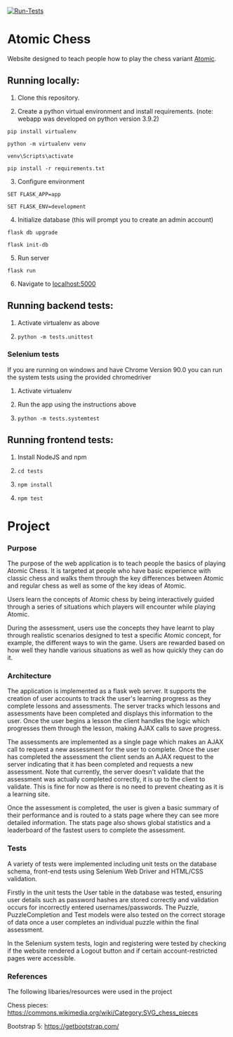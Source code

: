[![Run-Tests](https://github.com/APM246/Atomic-Chess/actions/workflows/run-tests.yml/badge.svg)](https://github.com/APM246/Atomic-Chess/actions/workflows/run-tests.yml)

# Atomic Chess

Website designed to teach people how to play the chess variant [Atomic](https://en.wikipedia.org/wiki/Atomic_chess).


## Running locally:

1. Clone this repository.

2. Create a python virtual environment and install requirements. (note: webapp was developed on python version 3.9.2)

`pip install virtualenv`

`python -m virtualenv venv`

`venv\Scripts\activate`

`pip install -r requirements.txt`

3. Configure environment

`SET FLASK_APP=app`

`SET FLASK_ENV=development`

4. Initialize database (this will prompt you to create an admin account)

`flask db upgrade`

`flask init-db`

5. Run server

`flask run`

6. Navigate to [localhost:5000](http://localhost:5000)

  
## Running backend tests:

1. Activate virtualenv as above

2.  `python -m tests.unittest`

### Selenium tests

If you are running on windows and have Chrome Version 90.0 you can run the system tests using the provided chromedriver

1. Activate virtualenv

2. Run the app using the instructions above

3.  `python -m tests.systemtest`


## Running frontend tests:

1. Install NodeJS and npm

2.  `cd tests`

3.  `npm install`

4.  `npm test`

# Project
### Purpose
The purpose of the web application is to teach people the basics of playing Atomic Chess. It is targeted at people who have basic experience with classic chess and walks them through the key differences between Atomic and regular chess as well as some of the key ideas of Atomic.

Users learn the concepts of Atomic chess by being interactively guided through a series of situations which players will encounter while playing Atomic.

During the assessment, users use the concepts they have learnt to play through realistic scenarios designed to test a specific Atomic concept, for example, the different ways to win the game. Users are rewarded based on how well they handle various situations as well as how quickly they can do it.
### Architecture
The application is implemented as a flask web server. It supports the creation of user accounts to track the user's learning progress as they complete lessons and assessments. The server tracks which lessons and assessments have been completed and displays this information to the user. Once the user begins a lesson the client handles the logic which progresses them through the lesson, making AJAX calls to save progress.

The assessments are implemented as a single page which makes an AJAX call to request a new assessment for the user to complete. Once the user has completed the assessment the client sends an AJAX request to the server indicating that it has been completed and requests a new assessment. Note that currently, the server doesn't validate that the assessment was actually completed correctly, it is up to the client to validate. This is fine for now as there is no need to prevent cheating as it is a learning site.

Once the assessment is completed, the user is given a basic summary of their performance and is routed to a stats page where they can see more detailed information. The stats page also shows global statistics and a leaderboard of the fastest users to complete the assessment.

### Tests
A variety of tests were implemented including unit tests on the database schema, front-end tests using Selenium Web Driver and HTML/CSS validation.

Firstly in the unit tests the User table in the database was tested, ensuring user details such as password hashes are stored correctly and validation occurs for incorrectly entered usernames/passwords. The Puzzle, PuzzleCompletion and Test models were also tested on the correct storage of data once a user completes an individual puzzle within the final assessment.

In the Selenium system tests, login and registering were tested by checking if the website rendered a Logout button and if certain account-restricted pages were accessible.

### References 
The following libaries/resources were used in the project

Chess pieces: https://commons.wikimedia.org/wiki/Category:SVG_chess_pieces

Bootstrap 5: https://getbootstrap.com/
